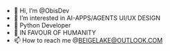 - 👋 Hi, I’m @ObisDev
- 👀 I’m interested in AI-APPS/AGENTS UI/UX DESIGN
- 🐍 Python Developer
- 💞️ IN FAVOUR OF HUMANITY
- 📫 How to reach me @BEIGELAKE@OUTLOOK.COM

<!---
BEIGELAKE/BEIGELAKE is a ✨ special ✨ repository because its `README.md` (this file) appears on your GitHub profile.
You can click the Preview link to take a look at your changes.
--->
